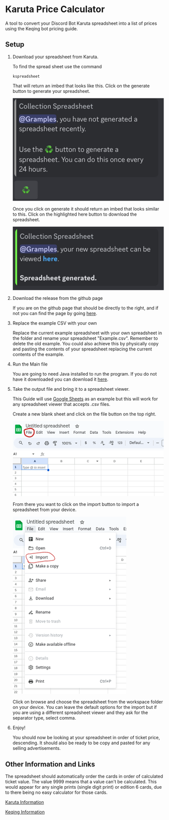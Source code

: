 # Karuta Price Calculator
A tool to convert your Discord Bot Karuta spreadsheet into a list of prices using the Keqing bot pricing guide.

## Setup
1. Download your spreadsheet from Karuta.

    To find the spread sheet use the command 
    ```
    kspreadsheet
    ```
    That will return an imbed that looks like this. Click on the generate button to generate your spreadsheet.

    ![Karuta prompt to generate a spreadsheet](Images/generatePrompt.jpg "Karuta Prompt to Generate spreadsheet with green generate button.")

    Once you click on generate it should return an imbed that looks similar to this. Click on the highlighted here button to download the spreadsheet.

    ![Karuta prompt to download a spreadsheet](Images/generated.jpg "Karuta Prompt to download a spreadsheet with highlighted download button.")

2. Download the release from the github page

   If you are on the github page that should be directly to the right, and if not you can find the page by going [here](https://github.com/TheKLCD/karuta-calculator).

3. Replace the example CSV with your own

   Replace the current example spreadsheet with your own spreadsheet in the folder and rename your spreadsheet "Example.csv". Remember to delete the old example. You could also achieve this by physically copy and pasting the contents of your spreadsheet replacing the current contents of the example.

4. Run the Main file
   
   You are going to need Java installed to run the program. If you do not have it downloaded you can download it [here](https://www.java.com/download/ie_manual.jsp "Java Download").

5. Take the output file and bring it to a spreadsheet viewer.

    This Guide will use [Google Sheets](https://www.google.com/sheets/about/ "Google Sheets") as an example but this will work for any spreadsheet viewer that accepts .csv files.

    Create a new blank sheet and click on the file button on the top right.

    ![Blank Google sheets with the File button circled](Images/fileHighlighted.png "A new empty Google sheets with the file button in the top left circled.")

    From there you want to click on the import button to import a spreadsheet from your device.

    ![Import Button circled from the file dropdown](Images/importHighlighted.png "The third button down in the file dropdown, Import, circled.")

    Click on browse and choose the spreadsheet from the workspace folder on your device. You can leave the default options for the import but if you are using a different spreadsheet viewer and they ask for the separator type, select comma.

6. Enjoy!

    You should now be looking at your spreadsheet in order of ticket price, descending. It should also be ready to be copy and pasted for any selling advertisements.

## Other Information and Links

The spreadsheet should automatically order the cards in order of calculated ticket value. The value 9999 means that a value can't be calculated. This would appear for any single prints (single digit print) or edition 6 cards, due to there being no easy calculator for those cards.

[Karuta Information](https://www.karuta.com "Karuta")

[Keqing Information](https://www.keqingbot.com "Keqing")